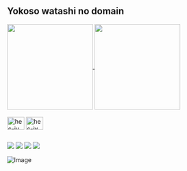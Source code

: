 ## Yokoso watashi no domain
<div>
<a href="https://github.com/eudarta/github-readme-stats">
  <img height=200 align="center" src="https://github-readme-stats.vercel.app/api?username=eudarta&rank_icon=percentile&custom_title=Dartagnan's%20status&show_icons=true&border_color=889063&bg_color=354024&theme=transparent&title_color=f6e9d9&text_color=f6e9d9&icon_color=f6e9d9&ring_color=f6e9d9" />
</a>
<a href="https://github.com/eudarta/convoychat">
  <img height=200 align="center" src="https://github-readme-stats.vercel.app/api/top-langs?username=eudarta&layout=donut&theme=transparent&bg_color=354024&border_color=889063&title_color=f6e9d9&text_color=f6e9d9&icon_color=f6e9d9&ring_color=f6e9d9)](https://github.com/eudarta/github-readme-statslayout=compact&langs_count=8&card_width=320" />
</a>
</div>
<div style="display: inline_block"><br>
<img align="center" alt="hec-jv" height="30" width="40" <img src="https://cdn.jsdelivr.net/gh/devicons/devicon@latest/icons/java/java-original.svg" />
<img align="center" alt="hec-jv" height="30" width="40" <img src="https://cdn.jsdelivr.net/gh/devicons/devicon@latest/icons/html5/html5-original.svg" />
</div>

##

<div>
 <a href="https://www.youtube.com/@hectordartagnan" target="_blank"><img src="https://img.shields.io/badge/YouTube-FF0000?style=for-the-badge&logo=youtube&logoColor=white" target="_blank"></a>
  <a href="https://instagram.com/_eudarta" target="_blank"><img src="https://img.shields.io/badge/-Instagram-%23E4405F?style=for-the-badge&logo=instagram&logoColor=white" target="_blank"></a>
  <a href = "mailto:brumdartagnan@gmail.com"><img src="https://img.shields.io/badge/-Gmail-%23333?style=for-the-badge&logo=gmail&logoColor=white" target="_blank"></a>
  <a href="https://www.linkedin.com/in/hector-dartagnan-viana-de-brum-818a33315/" target="_blank"><img src="https://img.shields.io/badge/-LinkedIn-%230077B5?style=for-the-badge&logo=linkedin&logoColor=white" target="_blank"></a>
  
  ![Image](https://github.com/user-attachments/assets/5aa2f2cd-8d8b-4460-858b-2bc1ab40969e)
